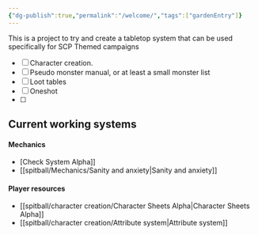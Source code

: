 ```yaml
---
{"dg-publish":true,"permalink":"/welcome/","tags":["gardenEntry"]}
---
```


This is a project to try and create a tabletop system that can be used specifically for SCP Themed campaigns

- [ ] Character creation. 
- [ ] Pseudo monster manual, or at least a small monster list
- [ ] Loot tables
- [ ] Oneshot
- [ ] 
## Current working systems

#### Mechanics
- [Check System Alpha]]
- [[spitball/Mechanics/Sanity and anxiety\|Sanity and anxiety]]
#### Player resources
-  [[spitball/character creation/Character Sheets Alpha\|Character Sheets Alpha]]
- [[spitball/character creation/Attribute system\|Attribute system]]

